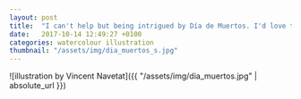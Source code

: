 ```yaml
---
layout: post
title:  "I can't help but being intrigued by Día de Muertos. I'd love to go to México again and see it for myself"
date:   2017-10-14 12:49:27 +0100
categories: watercolour illustration
thumbnail: "/assets/img/dia_muertos_s.jpg"
---
```

![illustration by Vincent Navetat]({{ "/assets/img/dia_muertos.jpg" | absolute_url }})
